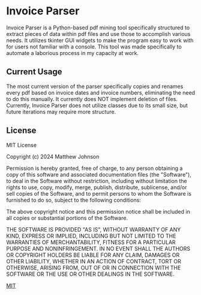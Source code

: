 # Invoice Parser

Invoice Parser is a Python-based pdf mining tool specifically structured to extract pieces of data within pdf files and use those to accomplish various needs.
It utilizes tkinter GUI widgets to make the program easy to work with for users not familiar with a console.
This tool was made specifically to automate a laborious process in my capacity at work.

## Current Usage

The most current version of the parser specifically copies and renames every pdf based on invoice dates and invoice numbers, eliminating the need to do this manually. It currently does NOT implement deletion of files.
Currently, Invoice Parser does not utilize classes due to its small size, but future iterations may require more structure.

## License

MIT License

Copyright (c) 2024 Matthew Johnson

Permission is hereby granted, free of charge, to any person obtaining a copy
of this software and associated documentation files (the "Software"), to deal
in the Software without restriction, including without limitation the rights
to use, copy, modify, merge, publish, distribute, sublicense, and/or sell
copies of the Software, and to permit persons to whom the Software is
furnished to do so, subject to the following conditions:

The above copyright notice and this permission notice shall be included in all
copies or substantial portions of the Software.

THE SOFTWARE IS PROVIDED "AS IS", WITHOUT WARRANTY OF ANY KIND, EXPRESS OR
IMPLIED, INCLUDING BUT NOT LIMITED TO THE WARRANTIES OF MERCHANTABILITY,
FITNESS FOR A PARTICULAR PURPOSE AND NONINFRINGEMENT. IN NO EVENT SHALL THE
AUTHORS OR COPYRIGHT HOLDERS BE LIABLE FOR ANY CLAIM, DAMAGES OR OTHER
LIABILITY, WHETHER IN AN ACTION OF CONTRACT, TORT OR OTHERWISE, ARISING FROM,
OUT OF OR IN CONNECTION WITH THE SOFTWARE OR THE USE OR OTHER DEALINGS IN THE
SOFTWARE.

[MIT](https://choosealicense.com/licenses/mit/)
